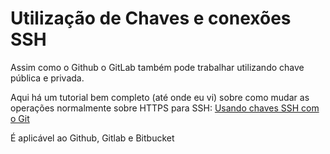 # Utilização de Chaves e conexões SSH

Assim como o Github o GitLab também pode trabalhar utilizando chave pública e privada.

Aqui há um tutorial bem completo (até onde eu vi) sobre como mudar as operações normalmente sobre HTTPS para SSH: [Usando chaves SSH com o Git](https://kamarada.github.io/pt/2017/04/09/usando-chaves-ssh-com-o-git/)

É aplicável ao Github, Gitlab e Bitbucket